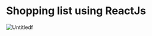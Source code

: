 # Shopping list using ReactJs


![Untitledf](https://user-images.githubusercontent.com/95397948/159238608-3976ed3a-bc8c-4a8f-b28b-aa0852b6ba06.png)
